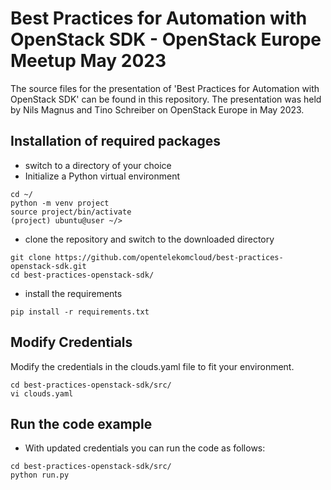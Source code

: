 # Best Practices for Automation with OpenStack SDK - OpenStack Europe Meetup May 2023
The source files for the presentation of 'Best Practices for Automation with OpenStack SDK' can be found in this repository. The presentation was held by Nils Magnus and Tino Schreiber on OpenStack Europe in May 2023.

## Installation of required packages
- switch to a directory of your choice
- Initialize a Python virtual environment

```
cd ~/
python -m venv project
source project/bin/activate
(project) ubuntu@user ~/>
```

- clone the repository and switch to the downloaded directory
```
git clone https://github.com/opentelekomcloud/best-practices-openstack-sdk.git
cd best-practices-openstack-sdk/
```

- install the requirements
```
pip install -r requirements.txt
```

## Modify Credentials

Modify the credentials in the clouds.yaml file to fit your environment.
```
cd best-practices-openstack-sdk/src/
vi clouds.yaml
```

## Run the code example

- With updated credentials you can run the code as follows:
```
cd best-practices-openstack-sdk/src/
python run.py
```
